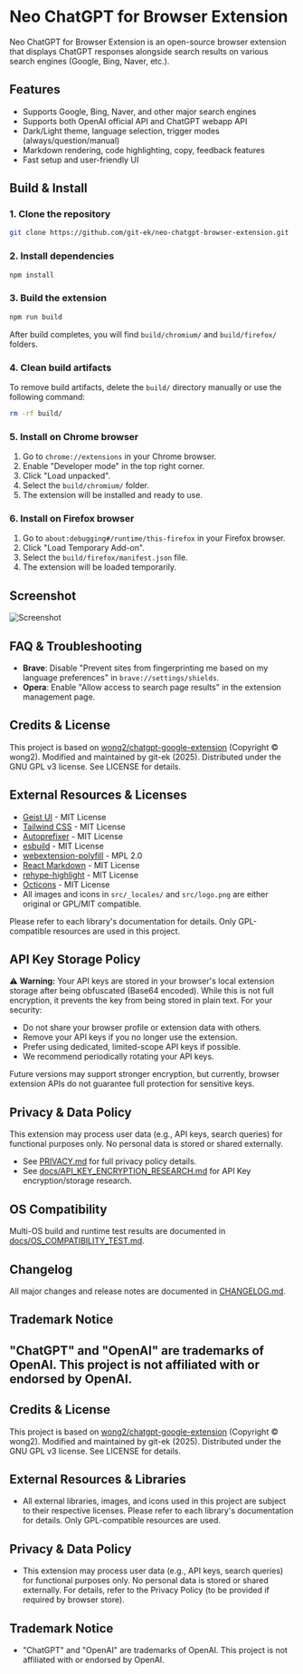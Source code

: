 
# Neo ChatGPT for Browser Extension

Neo ChatGPT for Browser Extension is an open-source browser extension that displays ChatGPT responses alongside search results on various search engines (Google, Bing, Naver, etc.).

## Features

- Supports Google, Bing, Naver, and other major search engines
- Supports both OpenAI official API and ChatGPT webapp API
- Dark/Light theme, language selection, trigger modes (always/question/manual)
- Markdown rendering, code highlighting, copy, feedback features
- Fast setup and user-friendly UI


## Build & Install

### 1. Clone the repository
```bash
git clone https://github.com/git-ek/neo-chatgpt-browser-extension.git
```

### 2. Install dependencies
```bash
npm install
```


### 3. Build the extension
```bash
npm run build
```
After build completes, you will find `build/chromium/` and `build/firefox/` folders.

### 4. Clean build artifacts
To remove build artifacts, delete the `build/` directory manually or use the following command:
```bash
rm -rf build/
```

### 5. Install on Chrome browser
1. Go to `chrome://extensions` in your Chrome browser.
2. Enable "Developer mode" in the top right corner.
3. Click "Load unpacked".
4. Select the `build/chromium/` folder.
5. The extension will be installed and ready to use.

### 6. Install on Firefox browser
1. Go to `about:debugging#/runtime/this-firefox` in your Firefox browser.
2. Click "Load Temporary Add-on".
3. Select the `build/firefox/manifest.json` file.
4. The extension will be loaded temporarily.

## Screenshot

![Screenshot](screenshots/extension.png?raw=true)

## FAQ & Troubleshooting

- **Brave**: Disable "Prevent sites from fingerprinting me based on my language preferences" in `brave://settings/shields`.
- **Opera**: Enable "Allow access to search page results" in the extension management page.

## Credits & License

This project is based on [wong2/chatgpt-google-extension](https://github.com/wong2/chatgpt-google-extension) (Copyright © wong2).
Modified and maintained by git-ek (2025).
Distributed under the GNU GPL v3 license. See LICENSE for details.


## External Resources & Licenses

- [Geist UI](https://github.com/geist-org/react) - MIT License
- [Tailwind CSS](https://github.com/tailwindlabs/tailwindcss) - MIT License
- [Autoprefixer](https://github.com/postcss/autoprefixer) - MIT License
- [esbuild](https://github.com/evanw/esbuild) - MIT License
- [webextension-polyfill](https://github.com/mozilla/webextension-polyfill) - MPL 2.0
- [React Markdown](https://github.com/remarkjs/react-markdown) - MIT License
- [rehype-highlight](https://github.com/rehypejs/rehype-highlight) - MIT License
- [Octicons](https://github.com/primer/octicons) - MIT License
- All images and icons in `src/_locales/` and `src/logo.png` are either original or GPL/MIT compatible.

Please refer to each library's documentation for details. Only GPL-compatible resources are used in this project.


## API Key Storage Policy

⚠️ **Warning:** Your API keys are stored in your browser's local extension storage after being obfuscated (Base64 encoded). While this is not full encryption, it prevents the key from being stored in plain text. For your security:
- Do not share your browser profile or extension data with others.
- Remove your API keys if you no longer use the extension.
- Prefer using dedicated, limited-scope API keys if possible.
- We recommend periodically rotating your API keys.

Future versions may support stronger encryption, but currently, browser extension APIs do not guarantee full protection for sensitive keys.



## Privacy & Data Policy

This extension may process user data (e.g., API keys, search queries) for functional purposes only. No personal data is stored or shared externally.

- See [PRIVACY.md](./PRIVACY.md) for full privacy policy details.
- See [docs/API_KEY_ENCRYPTION_RESEARCH.md](./docs/API_KEY_ENCRYPTION_RESEARCH.md) for API Key encryption/storage research.

## OS Compatibility

Multi-OS build and runtime test results are documented in [docs/OS_COMPATIBILITY_TEST.md](./docs/OS_COMPATIBILITY_TEST.md).

## Changelog

All major changes and release notes are documented in [CHANGELOG.md](./CHANGELOG.md).


## Trademark Notice

"ChatGPT" and "OpenAI" are trademarks of OpenAI. This project is not affiliated with or endorsed by OpenAI.
---
## Credits & License

This project is based on [wong2/chatgpt-google-extension](https://github.com/wong2/chatgpt-google-extension) (Copyright © wong2).
Modified and maintained by git-ek (2025).
Distributed under the GNU GPL v3 license. See LICENSE for details.

## External Resources & Libraries

- All external libraries, images, and icons used in this project are subject to their respective licenses. Please refer to each library's documentation for details. Only GPL-compatible resources are used.

## Privacy & Data Policy

- This extension may process user data (e.g., API keys, search queries) for functional purposes only. No personal data is stored or shared externally. For details, refer to the Privacy Policy (to be provided if required by browser store).

## Trademark Notice

- "ChatGPT" and "OpenAI" are trademarks of OpenAI. This project is not affiliated with or endorsed by OpenAI.

